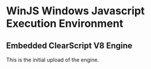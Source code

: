 WinJS Windows Javascript Execution Environment
===============================================

Embedded ClearScript V8 Engine
-------------------------------

This is the initial upload of the engine.  

